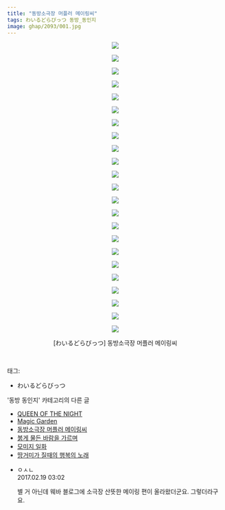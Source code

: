 ```yaml
---
title: "동방소극장 머플러 메이링씨"
tags: わいるどらびっつ 동방_동인지
image: ghap/2093/001.jpg
---
```

<div class="article">
<p style="text-align: center; clear: none; float: none;"><img src="{{ site.nasurl }}/ghap/2093/001.jpg"/></p>
<p style="text-align: center; clear: none; float: none;"><img src="{{ site.nasurl }}/ghap/2093/002.jpg"/></p>
<p style="text-align: center; clear: none; float: none;"><img src="{{ site.nasurl }}/ghap/2093/003.jpg"/></p>
<p style="text-align: center; clear: none; float: none;"><img src="{{ site.nasurl }}/ghap/2093/004.jpg"/></p>
<p style="text-align: center; clear: none; float: none;"><img src="{{ site.nasurl }}/ghap/2093/005.jpg"/></p>
<p style="text-align: center; clear: none; float: none;"><img src="{{ site.nasurl }}/ghap/2093/006.jpg"/></p>
<p style="text-align: center; clear: none; float: none;"><img src="{{ site.nasurl }}/ghap/2093/007.jpg"/></p>
<p style="text-align: center; clear: none; float: none;"><img src="{{ site.nasurl }}/ghap/2093/008.jpg"/></p>
<p style="text-align: center; clear: none; float: none;"><img src="{{ site.nasurl }}/ghap/2093/009.jpg"/></p>
<p style="text-align: center; clear: none; float: none;"><img src="{{ site.nasurl }}/ghap/2093/010.jpg"/></p>
<p style="text-align: center; clear: none; float: none;"><img src="{{ site.nasurl }}/ghap/2093/011.jpg"/></p>
<p style="text-align: center; clear: none; float: none;"><img src="{{ site.nasurl }}/ghap/2093/012.jpg"/></p>
<p style="text-align: center; clear: none; float: none;"><img src="{{ site.nasurl }}/ghap/2093/013.jpg"/></p>
<p style="text-align: center; clear: none; float: none;"><img src="{{ site.nasurl }}/ghap/2093/014.jpg"/></p>
<p style="text-align: center; clear: none; float: none;"><img src="{{ site.nasurl }}/ghap/2093/015.jpg"/></p>
<p style="text-align: center; clear: none; float: none;"><img src="{{ site.nasurl }}/ghap/2093/016.jpg"/></p>
<p style="text-align: center; clear: none; float: none;"><img src="{{ site.nasurl }}/ghap/2093/017.jpg"/></p>
<p style="text-align: center; clear: none; float: none;"><img src="{{ site.nasurl }}/ghap/2093/018.jpg"/></p>
<p style="text-align: center; clear: none; float: none;"><img src="{{ site.nasurl }}/ghap/2093/019.jpg"/></p>
<p style="text-align: center; clear: none; float: none;"><img src="{{ site.nasurl }}/ghap/2093/020.jpg"/></p>
<p style="text-align: center; clear: none; float: none;"><img src="{{ site.nasurl }}/ghap/2093/021.jpg"/></p>
<p style="text-align: center; clear: none; float: none;"><img src="{{ site.nasurl }}/ghap/2093/022.jpg"/></p>
<p style="text-align: center; clear: none; float: none;"><img src="{{ site.nasurl }}/ghap/2093/023.jpg"/></p>
<p style="text-align: center; clear: none; float: none;">[わいるどらびっつ] 동방소극장 머플러 메이링씨</p>
<p><br/></p>
</div><div class="tagTrail">
<p>태그: </p>
<ul>
<li>わいるどらびっつ</li>
</ul>
</div><div class="another">
<p>'동방 동인지' 카테고리의 다른 글</p>
<ul>
<li><a href="/2016-09-10-ghap_2095">QUEEN OF THE NIGHT</a></li>
<li><a href="/2016-09-10-ghap_2094">Magic Garden</a></li>
<li><a href="/2016-09-10-ghap_2093">동방소극장 머플러 메이링씨</a></li>
<li><a href="/2016-09-10-ghap_2091">붉게 물든 바람을 가르며</a></li>
<li><a href="/2016-09-10-ghap_2090">모미지 일화</a></li>
<li><a href="/2016-09-10-ghap_2089">땅거미가 질때의 행복의 노래</a></li>
</ul>
</div><div class="cb_module cb_fluid">
<div class="cb_wrt cb_profile">
<div class="comment">
<ul>
<li class="cb_thumb_off" id="comment14918805">
<div class="cb_comment_area">
<div class="cb_info_area">
<div class="cb_section">
<span class="cb_nick_name">ㅇㅅㄴ</span>
</div>
<div class="cb_section">
<span class="cb_date">2017.02.19 03:02 </span>
</div>
</div>
<div class="cb_dsc_comment">
<p class="cb_dsc">
											별 거 아닌데 웨바 블로그에 소극장 산뜻한 메이링 편이 올라왔더군요. 그렇더라구요.
										</p>
</div>
</div></li>
</ul>
</div>
</div><!-- commentList close -->
</div>